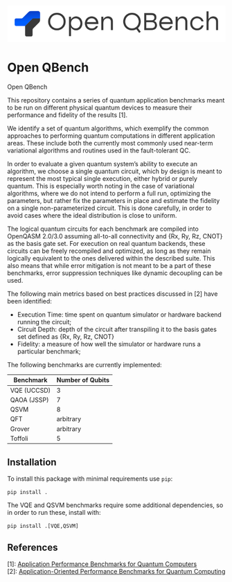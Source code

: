 ![logo](./docs/_static/logo.svg)
# Open QBench


Open QBench

This repository contains a series of quantum application benchmarks meant to be run on different physical quantum devices to measure their performance and fidelity of the results [1].

We identify a set of quantum algorithms, which exemplify the common approaches to performing quantum computations in different application areas. These include both the currently most commonly used near-term variational algorithms and routines used in the fault-tolerant QC.

In order to evaluate a given quantum system’s ability to execute an algorithm, we choose a single quantum circuit, which by design is meant to represent the most typical single execution, either hybrid or purely quantum. This is especially worth noting in the case of variational algorithms, where we do not intend to perform a full run, optimizing the parameters, but rather fix the parameters in place and estimate the fidelity on a single non-parameterized circuit. This is done carefully, in order to avoid cases where the ideal distribution is close to uniform.

The logical quantum circuits for each benchmark are compiled into OpenQASM 2.0/3.0 assuming all-to-all connectivity and {Rx, Ry, Rz, CNOT} as the basis gate set. For execution on real quantum backends, these circuits can be freely recompiled and optimized, as long as they remain logically equivalent to the ones delivered within the described suite. This also means that while error mitigation is not meant to be a part of these benchmarks, error suppression techniques like dynamic decoupling can be used.

The following main metrics based on best practices discussed in [2] have been identified:
- Execution Time: time spent on quantum simulator or hardware backend running the circuit;
- Circuit Depth: depth of the circuit after transpiling it to the basis gates set defined as {Rx, Ry, Rz, CNOT}
- Fidelity: a measure of how well the simulator or hardware runs a particular benchmark;

The following benchmarks are currently implemented:

| Benchmark   | Number of Qubits |
|-------------|------------------|
| VQE (UCCSD) | 3                |
| QAOA (JSSP) | 7                |
| QSVM        | 8                |
| QFT         | arbitrary        |
| Grover      | arbitrary        |
| Toffoli     | 5                |

## Installation
To install this package with minimal requirements use `pip`:
```
pip install .
```
The VQE and QSVM benchmarks require some additional dependencies, so in order to run these, install with:
```
pip install .[VQE,QSVM]
```

## References
[1]: [Application Performance Benchmarks for Quantum Computers](https://arxiv.org/abs/2310.13637) \
[2]: [Application-Oriented Performance Benchmarks for Quantum Computing](https://arxiv.org/abs/2110.03137)
